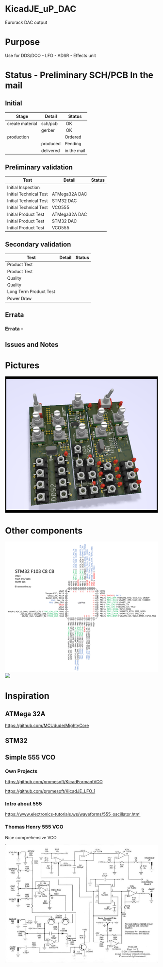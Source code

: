 # KicadJE_uP_DAC
Eurorack DAC output

# Purpose
Use for DDS/DCO - LFO - ADSR - Effects unit

# Status - Preliminary SCH/PCB In the mail
## Initial 
| Stage  | Detail | Status |
| ------------- | ------------- | ------------- |
| create material  | sch/pcb | OK  |
| | gerber | OK |
| production  |   | Ordered |
|  | produced | Pending |
|  | delivered | in the mail |
## Preliminary validation
| Test  | Detail | Status |
| ------------- | ------------- | ------------- |
| Initial Inspection | |  |
| Initial Technical Test | ATMega32A DAC |  |
| Initial Technical Test | STM32 DAC |  |
| Initial Technical Test | VCO555 |  |
| Initial Product Test | ATMega32A DAC |  |
| Initial Product Test | STM32 DAC |  |
| Initial Product Test | VCO555 |  |

## Secondary validation
| Test  | Detail | Status |
| ------------- | ------------- |------------- |
| Product Test |  | |
| Product Test |  |  |
| Quality | | |
| Quality | | |
| Long Term Product Test |  |  |
| Power Draw |  | 

## Errata
### Errata -

## Issues and Notes
### 

# Pictures

![](KicadJE_uP_DAC_Top4.png)



# Other components
![](stm32f103c8cb-pinlayout-wp01.jpg)
![](https://camo.githubusercontent.com/178242e7684d9ab642e0c43fcb64b3a0bcb5c289/68747470733a2f2f692e696d6775722e636f6d2f4b3334785a62342e6a7067)

# Inspiration
## ATMega 32A
https://github.com/MCUdude/MightyCore
## STM32

## Simple 555 VCO

### Own Projects
https://github.com/promesoft/KicadFormantVCO

https://github.com/promesoft/KicadJE_LFO_1

### Intro about 555
https://www.electronics-tutorials.ws/waveforms/555_oscillator.html

### Thomas Henry 555 VCO
Nice comprehensive VCO

![](TH_vco555_0001.jpg)
